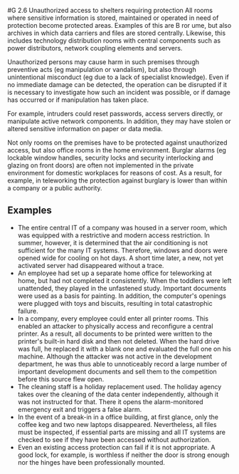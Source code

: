 #G 2.6 Unauthorized access to shelters requiring protection
All rooms where sensitive information is stored, maintained or operated in need of protection become protected areas. Examples of this are B ror ume, but also archives in which data carriers and files are stored centrally. Likewise, this includes technology distribution rooms with central components such as power distributors, network coupling elements and servers.

Unauthorized persons may cause harm in such premises through preventive acts (eg manipulation or vandalism), but also through unintentional misconduct (eg due to a lack of specialist knowledge). Even if no immediate damage can be detected, the operation can be disrupted if it is necessary to investigate how such an incident was possible, or if damage has occurred or if manipulation has taken place.

For example, intruders could reset passwords, access servers directly, or manipulate active network components. In addition, they may have stolen or altered sensitive information on paper or data media.

Not only rooms on the premises have to be protected against unauthorized access, but also office rooms in the home environment. Burglar alarms (eg lockable window handles, security locks and security interlocking and glazing on front doors) are often not implemented in the private environment for domestic workplaces for reasons of cost. As a result, for example, in teleworking the protection against burglary is lower than within a company or a public authority.



## Examples 
* The entire central IT of a company was housed in a server room, which was equipped with a restrictive and modern access restriction. In summer, however, it is determined that the air conditioning is not sufficient for the many IT systems. Therefore, windows and doors were opened wide for cooling on hot days. A short time later, a new, not yet activated server had disappeared without a trace.
* An employee had set up a separate home office for teleworking at home, but had not completed it consistently. When the toddlers were left unattended, they played in the unfastened study. Important documents were used as a basis for painting. In addition, the computer's openings were plugged with toys and biscuits, resulting in total catastrophic failure.
* In a company, every employee could enter all printer rooms. This enabled an attacker to physically access and reconfigure a central printer. As a result, all documents to be printed were written to the printer's built-in hard disk and then not deleted. When the hard drive was full, he replaced it with a blank one and evaluated the full one on his machine. Although the attacker was not active in the development department, he was thus able to unnoticeably record a large number of important development documents and sell them to the competition before this source flew open.
* The cleaning staff is a holiday replacement used. The holiday agency takes over the cleaning of the data center independently, although it was not instructed for that. There it opens the alarm-monitored emergency exit and triggers a false alarm.
* In the event of a break-in in a office building, at first glance, only the coffee keg and two new laptops disappeared. Nevertheless, all files must be inspected, if essential parts are missing and all IT systems are checked to see if they have been accessed without authorization.
* Even an existing access protection can fail if it is not appropriate. A good lock, for example, is worthless if neither the door is strong enough nor the hinges have been professionally mounted.




